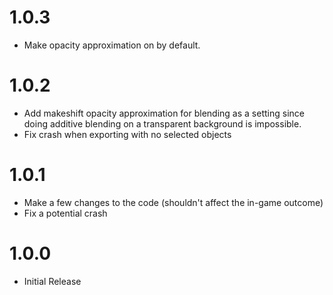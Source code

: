 # 1.0.3
- Make opacity approximation on by default.

# 1.0.2
- Add makeshift opacity approximation for blending as a setting since doing additive blending on a transparent background is impossible.
- Fix crash when exporting with no selected objects

# 1.0.1
- Make a few changes to the code (shouldn't affect the in-game outcome)
- Fix a potential crash

# 1.0.0
- Initial Release